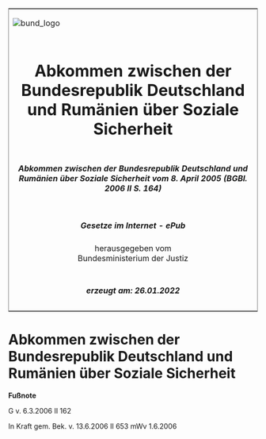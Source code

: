 <span id="DECKBLATT.html"></span>

<table border="0" frame="border" width="100%">

<tr valign="top">

<td align="left">

![bund\_logo](BfJ_2021_Web_de_de.gif)

</td>

<td align="right">

 

</td>

</tr>

<tr align="center" valign="middle">

<td colspan="2">

# Abkommen zwischen der Bundesrepublik Deutschland und Rumänien über Soziale Sicherheit

</td>

</tr>

<tr align="center" valign="middle">

<td colspan="2">

##### Abkommen zwischen der Bundesrepublik Deutschland und Rumänien über Soziale Sicherheit vom 8. April 2005 (BGBl. 2006 II S. 164)

</td>

</tr>

<tr align="center" valign="middle">

<td colspan="2">

  
  

##### Gesetze im Internet - ePub  
  
herausgegeben vom  
Bundesministerium der Justiz

</td>

</tr>

<tr align="center" valign="bottom">

<td colspan="2">

  
  

##### erzeugt am: 26.01.2022

</td>

</tr>

</table>

<span id="BJNR016420006.html"></span>

# Abkommen zwischen der Bundesrepublik Deutschland und Rumänien über Soziale Sicherheit

<div>

  
**Fußnote**

<div class="jnhtml">

<div>

<div class="jurAbsatz">

G v. 6.3.2006 II 162

</div>

<div class="jurAbsatz">

  
In Kraft gem. Bek. v. 13.6.2006 II 653 mWv 1.6.2006

</div>

</div>

</div>

</div>
